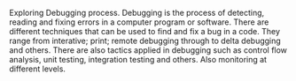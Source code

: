 Exploring Debugging process.
Debugging is the process of detecting, reading and fixing errors in a computer program or software.
There are different techniques that can be used to find and fix a bug in a code.
They range from interative; print; remote debugging through to delta debugging and others.
There are also tactics applied in debugging such as control flow analysis, unit testing, integration testing and others.
Also monitoring at different levels.
